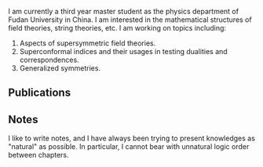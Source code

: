 I am currently a third year master student as the physics department of Fudan University in China. I am interested in the mathematical structures of field theories, string theories, etc. I am working on topics including:

1. Aspects of supersymmetric field theories.
2. Superconformal indices and their usages in testing dualities and correspondences.
3. Generalized symmetries.

## Publications




## Notes

I like to write notes, and I have always been trying to present knowledges as "natural" as possible. In particular, I cannot bear with unnatural logic order between chapters.
